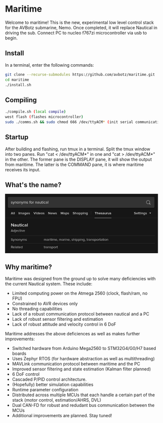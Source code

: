 # Maritime
Welcome to maritime! This is the new, experimental low level control stack
for the AVBotz submarine, Nemo. Once completed, it will replace Nautical in
driving the sub. Connect PC to nucleo f767zi microcontroller via usb to begin.

## Install

In a terminal, enter the following commands:
```sh
git clone --recurse-submodules https://github.com/avbotz/maritime.git
cd maritime
./install.sh
```

## Compiling

```sh
./compile.sh (local compile)
west flash (flashes microcontroller)
sudo ./comms.sh && sudo chmod 666 /dev/ttyACM* (init serial communication)
```

## Startup

After building and flashing, run tmux in a terminal. Split the tmux window into two panes. Run "cat < /dev/ttyACM*" in one and "cat > /dev/ttyACM*" in the other. The former pane is the DISPLAY pane, it will show the output from maritime. The latter is the COMMAND pane, it is where maritime receives its input.

## What's the name?
![why-maritime-name](docs/why-maritime-name.png)

## Why maritime?
Maritime was designed from the ground up to solve many deficiencies with the current
Nautical system. These include:
* Limited computing power on the Atmega 2560 (clock, flash/ram, no FPU)
* Constrained to AVR devices only
* No threading capabilities
* Lack of a robust communication protocol between nautical and a PC
* Lack of robust sensor filtering and estimation
* Lack of robust attitude and velocity control in 6 DoF

Maritime addresses the above deficiences as well as makes further improvements:
* Switched hardware from Arduino Mega2560 to STM32G4/G0/H7 based boards
* Uses Zephyr RTOS (for hardware abstraction as well as multithreading)
* MAVLink communication protocol between maritime and the PC
* Improved sensor filtering and state estimation (Kalman filter planned)
* 6 DoF control
* Cascaded P/PID control architecture.
* (Hopefully) better simulation capabilities
* Runtime parameter configuration
* Distributed across multiple MCUs that each handle a certain part of the stack (motor control, estimation/AHRS, DVL)
* Dual CAN-FD for robust and redudant bus communication between the MCUs
* Additional improvements are planned. Stay tuned!
